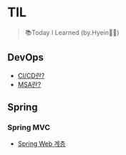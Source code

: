 # TIL
> 📚Today I Learned (by.Hyein👩‍💻)

## DevOps
  - [CI/CD란?](./DevOps/CICD.md)
  - [MSA란?](./DevOps/MSA.md)

## Spring
### Spring MVC
- [Spring Web 계층](./Spring/SpringMVC/Spring%20Web%20계층.md)
